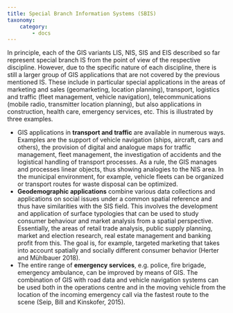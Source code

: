 ```yaml
---
title: Special Branch Information Systems (SBIS)
taxonomy:
    category:
        - docs
---
```

In principle, each of the GIS variants LIS, NIS, SIS and EIS described so far represent special branch IS from the point of view of the respective discipline. However, due to the specific nature of each discipline, there is still a larger group of GIS applications that are not covered by the previous mentioned IS. These include in particular special applications in the areas of marketing and sales (geomarketing, location planning), transport, logistics and traffic (fleet management, vehicle navigation), telecommunications (mobile radio, transmitter location planning), but also applications in construction, health care, emergency services, etc. This is illustrated by three examples.

- GIS applications in **transport and traffic** are available in numerous ways. Examples are the support of vehicle navigation (ships, aircraft, cars and others), the provision of digital and analogue maps for traffic management, fleet management, the investigation of accidents and the logistical handling of transport processes. As a rule, the GIS manages and processes linear objects, thus showing analogies to the NIS area. In the municipal environment, for example, vehicle fleets can be organized or transport routes for waste disposal can be optimized.
- **Geodemographic applications** combine various data collections and applications on social issues under a common spatial reference and thus have similarities with the SIS field. This involves the development and application of surface typologies that can be used to study consumer behaviour and market analysis from a spatial perspective. Essentially, the areas of retail trade analysis, public supply planning, market and election research, real estate management and banking profit from this. The goal is, for example, targeted marketing that takes into account spatially and socially different consumer behavior (Herter and Mühlbauer 2018). 
- The entire range of **emergency services**, e.g. police, fire brigade, emergency ambulance, can be improved by means of GIS. The combination of GIS with road data and vehicle navigation systems can be used both in the operations centre and in the moving vehicle from the location of the incoming emergency call via the fastest route to the scene (Seip, Bill and Kinskofer, 2015).
